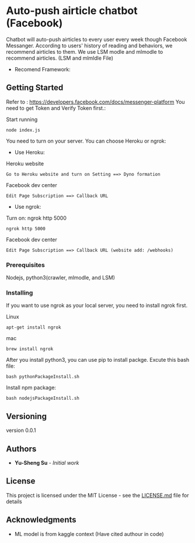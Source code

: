 # Auto-push airticle chatbot (Facebook) 

Chatbot will auto-push airticles to every user every week though Facebook Messanger. According to users' history of reading and behaviors, we recommend airticles to them.
We use LSM modle and mlmodle to recommend airticles. (LSM and mlmldle File)

* Recomend Framework:


## Getting Started
Refer to : https://developers.facebook.com/docs/messenger-platform
You need to get Token and Verify Token first.: 

Start running
```
node index.js
```
You need to turn on your server. You can choose Heroku or ngrok: 
* Use Heroku: 

Heroku website
```
Go to Heroku website and turn on Setting ==> Dyno formation 

```

Facebook dev center 
```
Edit Page Subscription ==> Callback URL 
```

* Use ngrok: 

Turn on: ngrok http 5000 
```
ngrok http 5000
```

Facebook dev center
```
Edit Page Subscription ==> Callback URL (website add: /webhooks)
```

### Prerequisites

Nodejs, python3(crawler, mlmodle, and LSM)

### Installing

If you want to use ngrok as your local server, you need to install ngrok first.

Linux
```
apt-get install ngrok
```
mac
```
brew install ngrok
```
After you install python3, you can use pip to install packge. Excute this bash file:
```
bash pythonPackageInstall.sh
```
Install npm package:
```
bash nodejsPackageInstall.sh
```

## Versioning

version 0.0.1

## Authors

* **Yu-Sheng Su** - *Initial work* 

## License

This project is licensed under the MIT License - see the [LICENSE.md](LICENSE.md) file for details

## Acknowledgments

* ML model is from kaggle context (Have cited authour in code)


